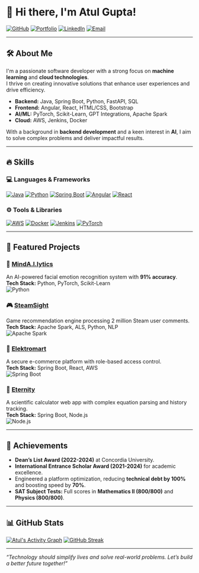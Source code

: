 # 👋 Hi there, I'm Atul Gupta!  

[![GitHub](https://img.shields.io/badge/GitHub-000000?style=for-the-badge&logo=GitHub&logoColor=white)](https://github.com/AT-GUPTA)
[![Portfolio](https://img.shields.io/badge/Portfolio-FF5722?style=for-the-badge&logo=Firefox&logoColor=white)](https://at-gupta.github.io/My_Portfolio/)
[![LinkedIn](https://img.shields.io/badge/LinkedIn-0077B5?style=for-the-badge&logo=LinkedIn&logoColor=white)](https://www.linkedin.com/in/atul-curious-gupta/)
[![Email](https://img.shields.io/badge/Email-D14836?style=for-the-badge&logo=Gmail&logoColor=white)](mailto:atulgupta2302@gmail.com)

---

## 🛠 About Me
I'm a passionate software developer with a strong focus on **machine learning** and **cloud technologies**.  
I thrive on creating innovative solutions that enhance user experiences and drive efficiency.

- **Backend:** Java, Spring Boot, Python, FastAPI, SQL
- **Frontend:** Angular, React, HTML/CSS, Bootstrap
- **AI/ML:** PyTorch, Scikit-Learn, GPT Integrations, Apache Spark
- **Cloud:** AWS, Jenkins, Docker

With a background in **backend development** and a keen interest in **AI**, I aim to solve complex problems and deliver impactful results.

---

## 🔥 Skills
### 💻 Languages & Frameworks
[![Java](https://img.shields.io/badge/Java-007396?style=for-the-badge&logo=Java&logoColor=white)]() 
[![Python](https://img.shields.io/badge/Python-3776AB?style=for-the-badge&logo=Python&logoColor=white)]() 
[![Spring Boot](https://img.shields.io/badge/Spring%20Boot-6DB33F?style=for-the-badge&logo=Spring-Boot&logoColor=white)]() 
[![Angular](https://img.shields.io/badge/Angular-DD0031?style=for-the-badge&logo=Angular&logoColor=white)]()
[![React](https://img.shields.io/badge/React-61DAFB?style=for-the-badge&logo=React&logoColor=black)]()

### ⚙️ Tools & Libraries
[![AWS](https://img.shields.io/badge/AWS-232F3E?style=for-the-badge&logo=Amazon-AWS&logoColor=white)]() 
[![Docker](https://img.shields.io/badge/Docker-2496ED?style=for-the-badge&logo=Docker&logoColor=white)]() 
[![Jenkins](https://img.shields.io/badge/Jenkins-D24939?style=for-the-badge&logo=Jenkins&logoColor=white)]()
[![PyTorch](https://img.shields.io/badge/PyTorch-EE4C2C?style=for-the-badge&logo=PyTorch&logoColor=white)]()

---

## 🚀 Featured Projects
### 🧠 [MindA.I.lytics](https://github.com/AT-GUPTA/MindAILytics-Facial-Emotion-Recognition)  
An AI-powered facial emotion recognition system with **91% accuracy**.  
**Tech Stack:** Python, PyTorch, Scikit-Learn  
![Python](https://img.shields.io/badge/-Python-3776AB?style=for-the-badge&logo=Python&logoColor=white)

### 🎮 [SteamSight](https://github.com/AT-GUPTA/StreamSight-Stream-Recommendation-Engine)  
Game recommendation engine processing 2 million Steam user comments.  
**Tech Stack:** Apache Spark, ALS, Python, NLP  
![Apache Spark](https://img.shields.io/badge/-Apache%20Spark-E25A1C?style=for-the-badge&logo=Apache-Spark&logoColor=white)

### 🛒 [Elektromart](https://github.com/AT-GUPTA/Elektromart)  
A secure e-commerce platform with role-based access control.  
**Tech Stack:** Spring Boot, React, AWS  
![Spring Boot](https://img.shields.io/badge/-Spring%20Boot-6DB33F?style=for-the-badge&logo=Spring-Boot&logoColor=white)

### 🔢 [Eternity](https://github.com/AT-GUPTA/Softweavers)  
A scientific calculator web app with complex equation parsing and history tracking.  
**Tech Stack:** Spring Boot, Node.js  
![Node.js](https://img.shields.io/badge/-Node.js-339933?style=for-the-badge&logo=Node.js&logoColor=white)

---

## 🌟 Achievements
- **Dean’s List Award (2022-2024)** at Concordia University.  
- **International Entrance Scholar Award (2021-2024)** for academic excellence.  
- Engineered a platform optimization, reducing **technical debt by 100%** and boosting speed by **70%**.  
- **SAT Subject Tests:** Full scores in **Mathematics II (800/800)** and **Physics (800/800)**.

---

## 📊 GitHub Stats
[![Atul's Activity Graph](https://github-readme-activity-graph.vercel.app/graph?username=AT-GUPTA&theme=react-dark&hide_border=true&area=true)](https://github.com/Ashutosh00710/github-readme-activity-graph)
[![GitHub Streak](https://streak-stats.demolab.com/?user=AT-GUPTA&theme=radical&hide_border=true)](https://git.io/streak-stats)



---

*“Technology should simplify lives and solve real-world problems. Let’s build a better future together!”*
